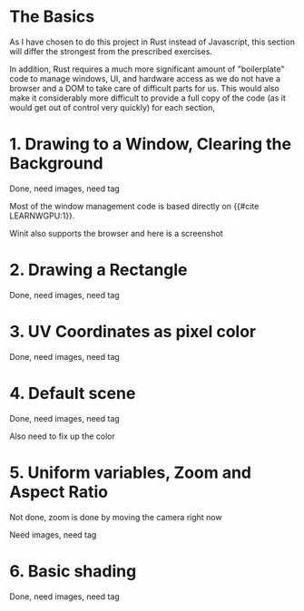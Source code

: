 # The Basics


As I have chosen to do this project in Rust instead of
Javascript, this section will differ the strongest from
the prescribed exercises. 

In addition, Rust requires a much more significant amount
of "boilerplate" code to manage windows, UI, and hardware
access as we do not have a browser and a DOM to take care
of difficult parts for us. This would also make it 
considerably more difficult to provide a full copy of the code (as it would get out of control very quickly) for each
section, 

# 1. Drawing to a Window, Clearing the Background

Done, need images, need tag

Most of the window management code is based directly on {{#cite LEARNWGPU:1}}.

Winit also supports the browser and here is a screenshot 


# 2. Drawing a Rectangle

Done, need images, need tag

# 3. UV Coordinates as pixel color

Done, need images, need tag

# 4. Default scene

Done, need images, need tag

Also need to fix up the color

# 5. Uniform variables, Zoom and Aspect Ratio

Not done, zoom is done by moving the camera right now

Need images, need tag

# 6. Basic shading

Done, need images, need tag

